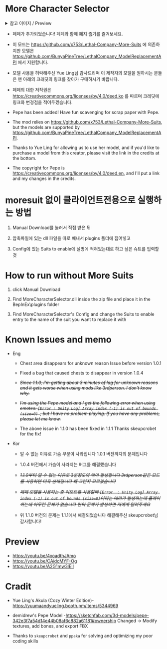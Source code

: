 # More Character Selector

<details>
<summary>참고 이미지 / Preview</summary>

![Preview1](https://i.imgur.com/o5xNaWw.png)
---
![Previwe2](https://i.imgur.com/mtJMsev.png)
</details>

- 페페가 추가되었습니다! 페페와 함께 폐지 줍기를 즐겨보세요.

- 이 모드는 https://github.com/x753/Lethal-Company-More-Suits 에 의존하지만 모델은 https://github.com/BunyaPineTree/LethalCompany_ModelReplacementAPI 에서 지원합니다.

- 모델 사용을 허락해주신 Yue Ling님 감사드리며 이 제작자의 모델을 원하시는 분들은 맨 아래의 크래딧의 링크를 찾아가 구매하시기 바랍니다.

- 페페의 대한 저작권은 https://creativecommons.org/licenses/by/4.0/deed.ko 를 따르며 크레딧에 링크와 변경점을 적어두겠습니다.

- Pepe has been added! Have fun scavenging for scrap paper with Pepe.

- The mod relies on https://github.com/x753/Lethal-Company-More-Suits, but the models are supported by https://github.com/BunyaPineTree/LethalCompany_ModelReplacementAPI.

- Thanks to Yue Ling for allowing us to use her model, and if you'd like to purchase a model from this creator, please visit the link in the credits at the bottom.

- The copyright for Pepe is https://creativecommons.org/licenses/by/4.0/deed.en, and I'll put a link and my changes in the credits.

# moresuit 없이 클라이언트전용으로 실행하는 방법

1. Manual Download를 눌러서 직접 받은 뒤

2. 압축파일에 있는 dll 파일을 따로 빼내서 plugins 폴더에 집어넣고

3. Config에 있는 Suits to enable에 설명에 적혀있는대로 하고 싶은 슈트를 입력할 것

# How to run without More Suits

1. click Manual Download

2. Find MoreCharacterSelector.dll inside the zip file and place it in the BepInEx\plugins folder

3. Find MoreCharacterSelector's Config and change the Suits to enable entry to the name of the suit you want to replace it with

# Known Issues and memo
- Eng
	- Chest area disappears for unknown reason Issue before version 1.0.1
	
	- Fixed a bug that caused chests to disappear in version 1.0.4
	
	- ~~*Since 1.1.0, I'm getting about 3 minutes of lag for unknown reasons and it gets worse when using mods like 3rdperson. I don't know why.*~~
	
	- ~~*I'm using the Pepe model and I get the following error when using emotes: `[Error : Unity Log] Array index (-1) is out of bounds (size=0) `, but I have no problem playing. If you have any problems, please let me know.*~~
	
	- The above issue in 1.1.0 has been fixed in 1.1.1 Thanks skeupcrobet for the fix!
	
- Kor
	- 알 수 없는 이유로 가슴 부분이 사라집니다 1.0.1 버전까지의 문제입니다
	
	- 1.0.4 버전에서 가슴이 사라지는 버그를 해결했습니다
	
	- ~~*1.1.0부터 알 수 없는 이유로 3분정도의 랙이 발생합니다 3rdperson같은 모드를 사용하면 더욱 심해집니다 왜 그런지 모르겠습니다*~~
	
	- ~~*페페 모델을 사용하는 중 이모트를 사용할때 `[Error  : Unity Log] Array index (-1) is out of bounds (size=0)`이라는 애러가 발생하는데 플레이 하는데 아무런 문제가 없습니다 만약 문제가 발생하면 저에게 알려주세요*~~
	
	- 위 1.1.0 버전의 문제는 1.1.1에서 해결되었습니다 해결해주신 skeupcrobet님 감사합니다!
	

# Preview
- https://youtu.be/4xoadthJAmo
- https://youtu.be/CAidcMYF-Og
- https://youtu.be/A2G1mw3lEII

# Cradit
- Yue Ling's Akula (Cozy Winter Edition)-https://yuumaandyueling.booth.pm/items/5344969

- demidrew's Pepe Model -https://sketchfab.com/3d-models/pepe-342e3f7a54d14e44b08af6c882a61181#ownership
Changed -> Modify textures, add bones, and export FBX

- Thanks to `skeupcrobet` and `ppaka` for solving and optimizing my poor coding skills
